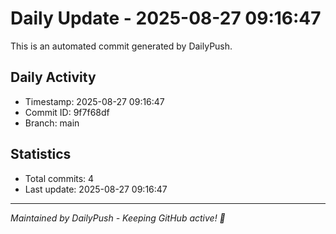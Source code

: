 # Daily Update - 2025-08-27 09:16:47

This is an automated commit generated by DailyPush.

## Daily Activity
- Timestamp: 2025-08-27 09:16:47
- Commit ID: 9f7f68df
- Branch: main

## Statistics
- Total commits: 4
- Last update: 2025-08-27 09:16:47

---
*Maintained by DailyPush - Keeping GitHub active! 🚀*
